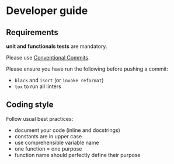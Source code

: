 # Developer guide

## Requirements

**unit and functionals tests** are mandatory.

Please use [Conventional Commits](https://www.conventionalcommits.org/en/v1.0.0/#summary).

Please ensure you have run the following before pushing a commit:
  * `black` and `isort` (or `invoke reformat`)
  * `tox` to run all linters

## Coding style

Follow usual best practices:
  * document your code (inline and docstrings)
  * constants are in upper case
  * use comprehensible variable name
  * one function = one purpose
  * function name should perfectly define their purpose
